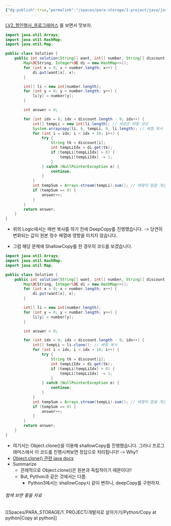 ```yaml
---
{"dg-publish":true,"permalink":"/spaces/para-storage/1-project/java/java/"}
---
```


[LV2_할인행사_프로그래머스](https://school.programmers.co.kr/learn/courses/30/lessons/131127?language=java)
를 보면서 맛보자.

```java
import java.util.Arrays;
import java.util.HashMap;
import java.util.Map;

public class Solution {
    public int solution(String[] want, int[] number, String[] discount) {
        Map%3CString, Integer%3E di = new HashMap<>();
        for (int x = 0; x < number.length; x++) {
            di.put(want[x], x);
        }

        int[] li = new int[number.length];
        for (int y = 0; y < number.length; y++) {
            li[y] = number[y];
        }

        int answer = 0;

        for (int idx = 0; idx < discount.length - 9; idx++) {
            int[] tempLi = new int[li.length]; // 새로운 배열 생성
            System.arraycopy(li, 0, tempLi, 0, li.length); // 배열 복사
            for (int i = idx; i < idx + 10; i++) {
                try {
                    String tk = discount[i];
                    int tempLiIdx = di.get(tk);
                    if (tempLi[tempLiIdx] > 0) {
                        tempLi[tempLiIdx] -= 1;
                    }
                } catch (NullPointerException e) {
                    continue;
                }
            }
            int tempSum = Arrays.stream(tempLi).sum(); // 배열의 합을 계산하여 tempSum에 할당
            if (tempSum == 0) {
                answer++;
            }
        }
        return answer;
    }
}
```
- 위의 Logic에서는 매번 복사를 하기 전에 DeepCopy를 진행했습니다. -> 당연히 변화되는 값이 원본 정수 배열에 영향을 미치지 않습니다.

- 그럼 해당 문제에 ShallowCopy를 한 경우의 코드를 보겠습니다.
```java
import java.util.Arrays;
import java.util.HashMap;
import java.util.Map;

public class Solution {
    public int solution(String[] want, int[] number, String[] discount) {
        Map%3CString, Integer%3E di = new HashMap<>();
        for (int x = 0; x < number.length; x++) {
            di.put(want[x], x);
        }

        int[] li = new int[number.length];
        for (int y = 0; y < number.length; y++) {
            li[y] = number[y];
        }

        int answer = 0;

        for (int idx = 0; idx < discount.length - 9; idx++) {
            int[] tempLi = li.clone(); // 배열 복사
            for (int i = idx; i < idx + 10; i++) {
                try {
                    String tk = discount[i];
                    int tempLiIdx = di.get(tk);
                    if (tempLi[tempLiIdx] > 0) {
                        tempLi[tempLiIdx] -= 1;
                    }
                } catch (NullPointerException e) {
                    continue;
                }
            }
            int tempSum = Arrays.stream(tempLi).sum(); // 배열의 합을 계산하여 tempSum에 할당
            if (tempSum == 0) {
                answer++;
            }
        }
        return answer;
    }
}
```
- 여기서는 Object.clone()을 이용해 shallowCopy를 진행했습니다. 그러나 프로그래머스에서 이 코드를 진행시켜보면 정답으로 처리됩니다! -> Why?
- [Object.clone() 관련 java docs](<https://docs.oracle.com/en/java/javase/11/docs/api/java.base/java/lang/Object.html#clone()>)
- Summarize
	- 관례적으로 Object.clone()은 원본과 독립적이기 때문이다!!
	- But, Python과 같은 것에서는 다름.
		- Python3에서는 shallowCopy시 같이 변하니, deepCopy를 구현하자.

###### 함께 보면 좋을 자료
[[Spaces/PARA_STORAGE/1. PROJECT/개발자로 살아가기/Python/Copy at python\|Copy at python]]
